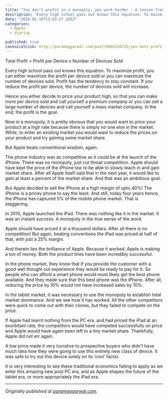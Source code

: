 ```yaml
---
title: "You don’t profit in a monopoly, you work harder : A lesson from Apple"
description: "Every high school pass out knows this equation. To maximize profit, you can either maximize the profit per device sold or you can maximize the number of devices sold. Profit has the tendency to stay…"
date: "2016-02-16T13:42:27.105Z"
categories: 
  - Apple
  - Startup

published: true
canonicalLink: http://paramaggarwal.com/post/6004326725/you-dont-profit-in-a-monopoly-you-work-harder
---
```


Total Profit = Profit per Device x Number of Devices Sold

Every high school pass out knows this equation. To maximize profit, you can either maximize the profit per device sold or you can maximize the number of devices sold. Profit has the tendency to stay constant. If you reduce the profit per device, the number of devices sold will increase.

Hence you either decide to price your product high, so that you can make more per device sold and call yourself a premium company or you can sell a large number of devices and call yourself a mass market company. In the end, the profit is the goal.

Now in a monopoly, it is pretty obvious that you would want to price your product at a high rate because there is simply no one else in the market. While, to enter an existing market you would want to reduce the prices on your product and try gaining some market share.

But Apple beats conventional wisdom, again.

The phone industry was as competitive as it could be at the launch of the iPhone. There was no monopoly, just cut throat competition. Apple should have kept the price of the iPhone low to be able to slowly leach in and gain market share. After all Apple itself said that in the next year, it would like to gain at least a percent of the market share. And that was an ambitious goal.

But Apple decided to sell the iPhone at a high margin of upto 40%! The iPhone is a pricey phone to say the least. And still, today four years hence, the iPhone has captured 5% of the mobile phone market. That is staggering.

In 2010, Apple launched the iPad. There was nothing like it in the market. It was an instant success. A monopoly in the true sense of the word.

Apple should have priced it at a thousand dollars. After all there is no competition! But again, beating conventions the iPad was priced at half of that, with just a 25% margin.

And therein lies the brilliance of Apple. Because it worked. Apple is making a ton of money. Both the product lines have been incredibly successful.

In the phone market, they knew that if you provide the customer with a good well thought out experience they would be ready to pay for it. So people who can afford a smart phone would most likely get the best phone available. And they made sure that this best phone was the iPhone. After all, reducing the price by 10% would not have increased sales by 10%.

In the tablet market, it was necessary to use the monopoly to establish total market dominance. And we see how it has worked. All the other competitors were quick to come out with their clones, but they failed to compete on the price.

If Apple had learnt nothing from the PC era, and had priced the iPad at an exorbitant rate, the competitors would have competed successfully on price and Apple would have again been left to a tiny market share. Thankfully, Apple did not err again.

A low price made it very lucrative to prospective buyers who didn’t have much idea how they were going to use this entirely new class of device. It was safe to try out this device solely on its ‘cool’ factor.

It is very interesting to see these traditional economics failing to apply as we enter this amazing new post PC era, and as Apple shapes the future of the tablet era, or more appropriately the iPad era.

---

_Originally published at_ [_paramaggarwal.com_](http://paramaggarwal.com/post/6004326725/you-dont-profit-in-a-monopoly-you-work-harder)_._
